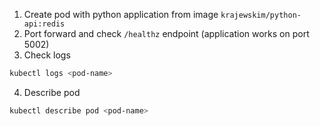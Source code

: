 1. Create pod with python application from image `krajewskim/python-api:redis`
2. Port forward and check `/healthz` endpoint (application works on port 5002)
3. Check logs

```sh
kubectl logs <pod-name>
```

4. Describe pod

```sh
kubectl describe pod <pod-name>
```